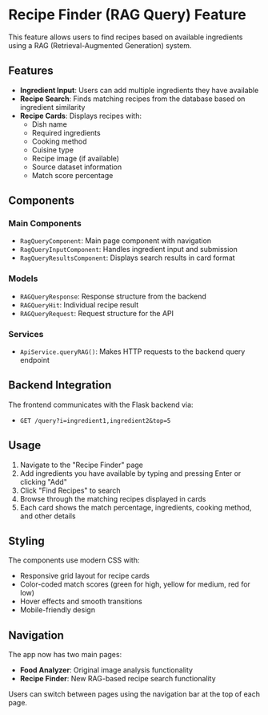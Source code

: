 # Recipe Finder (RAG Query) Feature

This feature allows users to find recipes based on available ingredients using a RAG (Retrieval-Augmented Generation) system.

## Features

- **Ingredient Input**: Users can add multiple ingredients they have available
- **Recipe Search**: Finds matching recipes from the database based on ingredient similarity
- **Recipe Cards**: Displays recipes with:
  - Dish name
  - Required ingredients
  - Cooking method
  - Cuisine type
  - Recipe image (if available)
  - Source dataset information
  - Match score percentage

## Components

### Main Components

- `RagQueryComponent`: Main page component with navigation
- `RagQueryInputComponent`: Handles ingredient input and submission
- `RagQueryResultsComponent`: Displays search results in card format

### Models

- `RAGQueryResponse`: Response structure from the backend
- `RAGQueryHit`: Individual recipe result
- `RAGQueryRequest`: Request structure for the API

### Services

- `ApiService.queryRAG()`: Makes HTTP requests to the backend query endpoint

## Backend Integration

The frontend communicates with the Flask backend via:

- `GET /query?i=ingredient1,ingredient2&top=5`

## Usage

1. Navigate to the "Recipe Finder" page
2. Add ingredients you have available by typing and pressing Enter or clicking "Add"
3. Click "Find Recipes" to search
4. Browse through the matching recipes displayed in cards
5. Each card shows the match percentage, ingredients, cooking method, and other details

## Styling

The components use modern CSS with:

- Responsive grid layout for recipe cards
- Color-coded match scores (green for high, yellow for medium, red for low)
- Hover effects and smooth transitions
- Mobile-friendly design

## Navigation

The app now has two main pages:

- **Food Analyzer**: Original image analysis functionality
- **Recipe Finder**: New RAG-based recipe search functionality

Users can switch between pages using the navigation bar at the top of each page.

